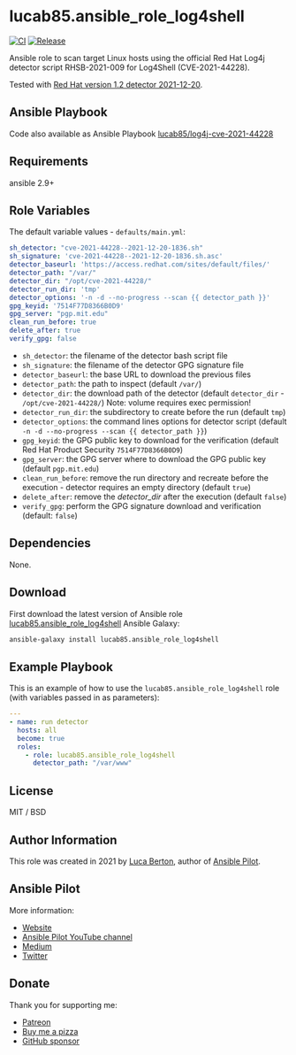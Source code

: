 lucab85.ansible_role_log4shell
=========

[![CI](https://github.com/lucab85/ansible-role-log4shell/actions/workflows/ci.yml/badge.svg)](https://github.com/lucab85/ansible-role-log4shell/actions/workflows/ci.yml)
[![Release](https://github.com/lucab85/ansible-role-log4shell/actions/workflows/release.yml/badge.svg)](https://github.com/lucab85/ansible-role-log4shell/actions/workflows/release.yml)

Ansible role to scan target Linux hosts using the official Red Hat Log4j detector script RHSB-2021-009 for Log4Shell (CVE-2021-44228).

Tested with [Red Hat version 1.2 detector 2021-12-20](https://access.redhat.com/security/vulnerabilities/RHSB-2021-009).

Ansible Playbook
------------

Code also available as Ansible Playbook [lucab85/log4j-cve-2021-44228](https://github.com/lucab85/log4j-cve-2021-44228)

Requirements
------------

ansible 2.9+

Role Variables
--------------

The default variable values - `defaults/main.yml`:

```yaml
sh_detector: "cve-2021-44228--2021-12-20-1836.sh"
sh_signature: 'cve-2021-44228--2021-12-20-1836.sh.asc'
detector_baseurl: 'https://access.redhat.com/sites/default/files/'
detector_path: "/var/"
detector_dir: "/opt/cve-2021-44228/"
detector_run_dir: 'tmp'
detector_options: '-n -d --no-progress --scan {{ detector_path }}'
gpg_keyid: '7514F77D8366B0D9'
gpg_server: "pgp.mit.edu"
clean_run_before: true
delete_after: true
verify_gpg: false
```

- `sh_detector`: the filename of the detector bash script file
- `sh_signature`: the filename of the detector GPG signature file
- `detector_baseurl`: the base URL to download the previous files
- `detector_path`: the path to inspect (default `/var/`)
- `detector_dir`: the download path of the detector (default `detector_dir` - `/opt/cve-2021-44228/`) Note: volume requires exec permission!
- `detector_run_dir`: the subdirectory to create before the run (default `tmp`)
- `detector_options`: the command lines options for detector script (default `-n -d --no-progress --scan {{ detector_path }}`)
- `gpg_keyid`: the GPG public key to download for the verification (default Red Hat Product Security `7514F77D8366B0D9`)
- `gpg_server`: the GPG server where to download the GPG public key (default `pgp.mit.edu`)
- `clean_run_before`: remove the run directory and recreate before the execution - detector requires an empty directory (default `true`)
- `delete_after`: remove the _detector_dir_ after the execution (default `false`)
- `verify_gpg`: perform the GPG signature download and verification (default: `false`)


Dependencies
------------

None.

Download
------------

First download the latest version of Ansible role [lucab85.ansible_role_log4shell](https://galaxy.ansible.com/lucab85/ansible_role_log4shell) Ansible Galaxy:

```bash
ansible-galaxy install lucab85.ansible_role_log4shell

```

Example Playbook
----------------

This is an example of how to use the `lucab85.ansible_role_log4shell` role (with variables passed in as parameters):

```yaml
---
- name: run detector
  hosts: all
  become: true
  roles:
    - role: lucab85.ansible_role_log4shell
      detector_path: "/var/www"

```

License
-------

MIT / BSD

## Author Information

This role was created in 2021 by [Luca Berton](https://www.lucaberton.it/), author of [Ansible Pilot](https://www.ansiblepilot.com/).

## Ansible Pilot

More information:

- [Website](https://www.ansiblepilot.com/)
- [Ansible Pilot YouTube channel](https://www.youtube.com/channel/UC5MNbTYRHSCu9vAki3z9SmA)
- [Medium](https://ansiblepilot.medium.com/)
- [Twitter](https://twitter.com/ansiblepilot)

## Donate

Thank you for supporting me:

- [Patreon](https://patreon.com/lucaberton)
- [Buy me a pizza](https://www.buymeacoffee.com/lucab)
- [GitHub sponsor](https://github.com/sponsors/lucab85)

